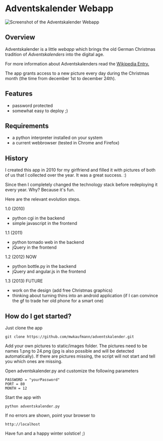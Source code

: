 Adventskalender Webapp
===============

![Screenshot of the Adventskalender Webapp](https://raw.github.com/mwkaufmann/adventskalender/master/adventskalender.png)

Overview
---------------

Adventskalender is a little *webapp* which brings the old German Christmas tradition of *Adventskalenders* into the digital age.

For more information about Adventskalenders read the [Wikipedia Entry.](http://en.wikipedia.org/wiki/Advent_calendar)

The app grants access to a new picture every day during the Christmas month (the time from december 1st to december 24th).

Features
---------------

- password protected
- somewhat easy to deploy ;)

Requirements
---------------
- a python interpreter installed on your system
- a current webbrowser (tested in Chrome and Firefox)


History
---------------

I created this app in 2010 for my girlfriend and filled it with pictures of both of us that I collected over the year.
It was a great success. :)

Since then I completely changed the technology stack before redeploying it every year.
Why? Because it's fun.

Here are the relevant evolution steps.

1.0 (2010)

- python cgi in the backend
- simple javascript in the frontend

1.1 (2011)

- python tornado web in the backend
- jQuery in the frontend

1.2 (2012) NOW

- python bottle.py in the backend
- jQuery and angular.js in the frontend

1.3 (2013) FUTURE

- work on the design (add free Christmas graphics)
- thinking about turning thins into an android application (if I can convince the gf to trade her old phone for a smart one)


How do I get started?
---------------

Just clone the app
  
    git clone https://github.com/mwkaufmann/adventskalender.git

Add your own pictures to static/images folder.
The pictures need to be names 1.png to 24.png (jpg is also possible and will be detected automatically).
If there are pictures missing, the script will not start and tell you which ones are missing.

Open adventskalender.py and customize the following parameters
  
    PASSWORD = "yourPassword"
    PORT = 80
    MONTH = 12 

Start the app with
  
    python adventskalender.py

If no errors are shown, point your browser to
  
    http://localhost

Have fun and a happy winter solstice! ;)
